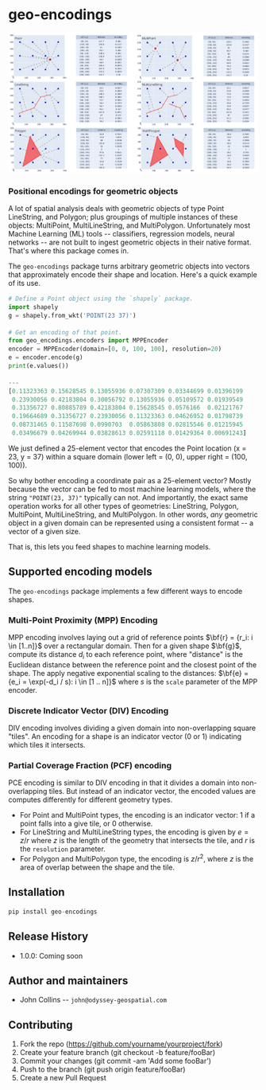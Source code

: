 
# geo-encodings

![Multi-Point Proximity encodings for all shape types](images/mpp-encodings-6.jpg)

### Positional encodings for geometric objects
	
A lot of spatial analysis deals with
geometric objects of type Point LineString, and Polygon; 
plus groupings of multiple instances of these objects: MultiPoint, 
MultiLineString, and MultiPolygon. 
Unfortunately most Machine Learning (ML) tools --
classifiers, regression models, neural networks -- 
are not built to ingest geometric objects 
in their native format. That's where this package comes in.

The `geo-encodings` package turns 
arbitrary geometric objects into vectors that approximately encode
their shape and location.
Here's a quick example of its use.

```python
# Define a Point object using the `shapely` package.
import shapely
g = shapely.from_wkt('POINT(23 37)')

# Get an encoding of that point.
from geo_encodings.encoders import MPPEncoder
encoder = MPPEncoder(domain=[0, 0, 100, 100], resolution=20)
e = encoder.encode(g)
print(e.values())

---
[0.11323363 0.15628545 0.13055936 0.07307309 0.03344699 0.01396199
 0.23930056 0.42183804 0.30056792 0.13055936 0.05109572 0.01939549
 0.31356727 0.80885789 0.42183804 0.15628545 0.0576166  0.02121767
 0.19664689 0.31356727 0.23930056 0.11323363 0.04626952 0.01798739
 0.08731465 0.11587698 0.0990703  0.05863808 0.02815546 0.01215945
 0.03496679 0.04269944 0.03828613 0.02591118 0.01429364 0.00691243]
```

We just defined a 25-element vector that encodes the Point location
(x = 23, y = 37) within a square domain (lower left = (0, 0), 
upper right = (100, 100)).

So why bother encoding a coordinate pair as a 25-element vector?
Mostly because the vector can be fed to most machine learning models,
where the string `"POINT(23, 37)"` typically can not.
And importantly, the exact same operation works for all other types of geometries: 
LineString, Polygon, MultiPoint, MultiLineString, and MultiPolygon.
In other words, *any* geometric object in a given domain can be represented 
using a consistent format -- a vector of a given size.

That is, this lets you feed shapes to machine learning models. 

## Supported encoding models

The `geo-encodings` package implements a few different ways to encode shapes.

### Multi-Point Proximity (MPP) Encoding

MPP encoding involves laying out a grid of reference points 
$\bf{r} = {r_i: i \in [1..n]}$
over a rectangular domain.
Then for a given shape $\bf{g}$, compute its distance $d_i$ to each reference point, 
where "distance" is the Euclidean distance between the reference point and the closest point of the shape. 
The apply negative exponential scaling to the distances:
$\bf{e} = {e_i = \exp(-d_i / s): i \in [1 .. n]}$
where $s$ is the `scale` parameter of the MPP encoder.

### Discrete Indicator Vector (DIV) Encoding

DIV encoding involves dividing a given domain into non-overlapping square "tiles".
An encoding for a shape is an indicator vector (0 or 1) indicating which tiles 
it intersects.  

### Partial Coverage Fraction (PCF) encoding

PCE encoding is similar to DIV encoding in that it divides a domain into 
non-overlapping tiles. But instead of an indicator vector, the encoded values are computes differently for different geometry types.
* For Point and MultiPoint types, the encoding is an indicator vector: 1 if a point falls into a give tile, or 0 otherwise.
* For LineString and MultiLineString types, the encoding is given by 
$e = z / r$ where $z$ is the length of the geometry that
intersects the tile, and $r$ is the `resolution` parameter.
* For Polygon and MultiPolygon type, the encoding is
$z / r^2$, where $z$ is the area of overlap between the shape
and the tile. 

## Installation

```python
pip install geo-encodings
```

## Release History

* 1.0.0: Coming soon

## Author and maintainers

* John Collins -- `john@odyssey-geospatial.com`

## Contributing

1. Fork the repo (https://github.com/yourname/yourproject/fork)
2. Create your feature branch (git checkout -b feature/fooBar)
3. Commit your changes (git commit -am 'Add some fooBar')
4. Push to the branch (git push origin feature/fooBar)
5. Create a new Pull Request
